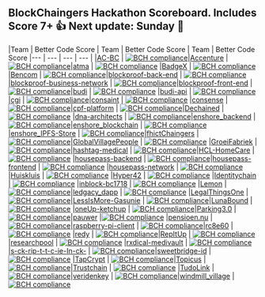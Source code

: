 ## BlockChaingers Hackathon Scoreboard. Includes Score 7+ 👍 Next update: Sunday 🚀

|Team | Better Code Score | Team | Better Code Score | Team | Better Code Score
 |--- | --- | --- | --- |
 |[AC-BC](https://github.com/Blockchaingers/ac-bc) | [![BCH compliance](https://bettercodehub.com/edge/badge/Blockchaingers/AC-BC?branch=master&token=1314b88105d9dabfaa4638580e7c17fe34ac2ce0)](https://bettercodehub.com/)|[Accenture](https://github.com/Blockchaingers/accenture) | [![BCH compliance](https://bettercodehub.com/edge/badge/Blockchaingers/Accenture?branch=master&token=88a256e71d187fa392b77979321d269defa884ea)](https://bettercodehub.com/)|[atma](https://github.com/Blockchaingers/atma) | [![BCH compliance](https://bettercodehub.com/edge/badge/Blockchaingers/atma?branch=master&token=45a20fa286d5e419a8675630684c1e703ddf77a2)](https://bettercodehub.com/)
 |[BadgeX](https://github.com/Blockchaingers/badgex) | [![BCH compliance](https://bettercodehub.com/edge/badge/Blockchaingers/BadgeX?branch=master)](https://bettercodehub.com/)|[Bencom](https://github.com/Blockchaingers/bencom) | [![BCH compliance](https://bettercodehub.com/edge/badge/Blockchaingers/Bencom?branch=master&token=1cace14f8831e7fdced167bddffc4a99382a1dcf)](https://bettercodehub.com/)|[blockproof-back-end](https://github.com/Blockchaingers/blockproof-back-end) | [![BCH compliance](https://bettercodehub.com/edge/badge/Blockchaingers/blockproof-back-end?branch=master&token=1f3f7fb9c59084f4b3c282fcdd707bb4178c4ef5)](https://bettercodehub.com/)
 |[blockproof-business-network](https://github.com/Blockchaingers/blockproof-business-network) | [![BCH compliance](https://bettercodehub.com/edge/badge/Blockchaingers/blockproof-business-network?branch=master&token=c5678aa1c0f2e69353f5b1a4a3d779b6179511da)](https://bettercodehub.com/)|[blockproof-front-end](https://github.com/Blockchaingers/blockproof-front-end) | [![BCH compliance](https://bettercodehub.com/edge/badge/Blockchaingers/blockproof-front-end?branch=master&token=7aad0107f5043cfe88be0f9959adbbe38b01b5ca)](https://bettercodehub.com/)|[budi](https://github.com/Blockchaingers/budi) | [![BCH compliance](https://bettercodehub.com/edge/badge/Blockchaingers/budi?branch=master&token=d5e065e8b059aee9c5065838377e2d4e40e1fd59)](https://bettercodehub.com/)
 |[budi-api](https://github.com/Blockchaingers/budi-api) | [![BCH compliance](https://bettercodehub.com/edge/badge/Blockchaingers/budi-api?branch=master&token=14bc7680ffb95e2063310f12d1734d916918f766)](https://bettercodehub.com/)|[cgi](https://github.com/Blockchaingers/cgi) | [![BCH compliance](https://bettercodehub.com/edge/badge/Blockchaingers/CGI?branch=master)](https://bettercodehub.com/)|[consaint](https://github.com/Blockchaingers/consaint) | [![BCH compliance](https://bettercodehub.com/edge/badge/Blockchaingers/consaint?branch=master)](https://bettercodehub.com/)
 |[consense](https://github.com/Blockchaingers/consense) | [![BCH compliance](https://bettercodehub.com/edge/badge/Blockchaingers/consense?branch=master&token=e624621f76990d8f15909afbc1253cd876a08b21)](https://bettercodehub.com/)|[cpf-platform](https://github.com/Blockchaingers/cpf-platform) | [![BCH compliance](https://bettercodehub.com/edge/badge/Blockchaingers/cpf-platform?branch=master)](https://bettercodehub.com/)|[Dechained](https://github.com/Blockchaingers/dechained) | [![BCH compliance](https://bettercodehub.com/edge/badge/Blockchaingers/Dechained?branch=master&token=2da98cc95b969d09f859a25863f2bae3a3f7ea56)](https://bettercodehub.com/)
 |[dna-architects](https://github.com/Blockchaingers/dna-architects) | [![BCH compliance](https://bettercodehub.com/edge/badge/Blockchaingers/dna-architects?branch=master&token=5e428d0097be8e39d9c2b01b94a204c063e9e464)](https://bettercodehub.com/)|[enshore_backend](https://github.com/Blockchaingers/enshore_backend) | [![BCH compliance](https://bettercodehub.com/edge/badge/Blockchaingers/enshore_backend?branch=master&token=d1b463c2c4f7ba4a719f2f9ffa87fe7ef9df8010)](https://bettercodehub.com/)|[enshore_blockchain](https://github.com/Blockchaingers/enshore_blockchain) | [![BCH compliance](https://bettercodehub.com/edge/badge/Blockchaingers/enshore_blockchain?branch=master&token=d0840e0e265c4548c0be7d09203c96f364176629)](https://bettercodehub.com/)
 |[enshore_IPFS-Store](https://github.com/Blockchaingers/enshore_IPFS-Store) | [![BCH compliance](https://bettercodehub.com/edge/badge/Blockchaingers/enshore_IPFS-Store?branch=master)](https://bettercodehub.com/)|[fhictChaingers](https://github.com/Blockchaingers/fhictChaingers) | [![BCH compliance](https://bettercodehub.com/edge/badge/Blockchaingers/fhictChaingers?branch=development&token=ac49b3a5dec8618e172671ad91066764019ef5e4)](https://bettercodehub.com/)|[GlobalVillagePeople](https://github.com/Blockchaingers/GlobalVillagePeople) | [![BCH compliance](https://bettercodehub.com/edge/badge/Blockchaingers/GlobalVillagePeople?branch=master&token=d46630a6c3ece45de370ce4fbc8ed66f220ddbcf)](https://bettercodehub.com/)
 |[GroeiFabriek](https://github.com/Blockchaingers/GroeiFabriek) | [![BCH compliance](https://bettercodehub.com/edge/badge/Blockchaingers/GroeiFabriek?branch=master&token=33a8898838b2d3c828e2f26afe13734757d123ba)](https://bettercodehub.com/)|[hashtag-medical](https://github.com/Blockchaingers/hashtag-medical) | [![BCH compliance](https://bettercodehub.com/edge/badge/Blockchaingers/hashtag-medical?branch=master&token=23948e8dff7db5849df80d28f1aaba6f4500e450)](https://bettercodehub.com/)|[HCL-HomeCare](https://github.com/Blockchaingers/hcl-homecare) | [![BCH compliance](https://bettercodehub.com/edge/badge/Blockchaingers/HCL-HomeCare?branch=master&token=8e5eec48eec5ff906ac7466a8571e460d3ed8dd4)](https://bettercodehub.com/)
|[housepass-backend](https://github.com/Blockchaingers/housepass-backend) | [![BCH compliance](https://bettercodehub.com/edge/badge/Blockchaingers/housepass-backend?branch=master&token=33391b9042bf7bf5023d32583a14290bd652d981)](https://bettercodehub.com/)|[housepass-frontend](https://github.com/Blockchaingers/housepass-frontend) | [![BCH compliance](https://bettercodehub.com/edge/badge/Blockchaingers/housepass-frontend?branch=master&token=ca7a5df80388f349a9508eb0e07c386bf54acb90)](https://bettercodehub.com/) |[housepass-network](https://github.com/Blockchaingers/housepass-network) | [![BCH compliance](https://bettercodehub.com/edge/badge/Blockchaingers/housepass-network?branch=master&token=f03b689ade7dad84a58883fc17eea710d242e1c3)](https://bettercodehub.com/)
|[Huiskluis](https://github.com/Blockchaingers/Huiskluis) | [![BCH compliance](https://bettercodehub.com/edge/badge/Blockchaingers/huiskluis?branch=master)](https://bettercodehub.com/) |[Hyper42](https://github.com/EBPI/hyper42-hackathon) | [![BCH compliance](https://bettercodehub.com/edge/badge/EBPI/Hyper42-Hackathon?branch=master)](https://bettercodehub.com/) |[Identitychain](https://github.com/Blockchaingers/identitychain) | [![BCH compliance](https://bettercodehub.com/edge/badge/Blockchaingers/identitychain?branch=master&token=891acc438bc9d0ada715fed4862bc4f57af66f28)](https://bettercodehub.com/)
|[inblock-bc1718](https://github.com/Blockchaingers/inblock-bc1718) | [![BCH compliance](https://bettercodehub.com/edge/badge/Blockchaingers/inblock-bc1718?branch=master&token=1dab8bf04b536de9be4d47fe4552ce1a903eaf39)](https://bettercodehub.com/) |[Lemon](https://github.com/Blockchaingers/Lemon) | [![BCH compliance](https://bettercodehub.com/edge/badge/Blockchaingers/Lemon?branch=master&token=d8dad441dfbf200a1920587cba1a45a040168681)](https://bettercodehub.com/)|[ledgacy_dapp](https://github.com/Blockchaingers/ledgacy_dapp) | [![BCH compliance](https://bettercodehub.com/edge/badge/Blockchaingers/ledgacy_dapp?branch=master)](https://bettercodehub.com/)
 |[LegalThingsOne](https://github.com/Blockchaingers/LegalThingsOne) | [![BCH compliance](https://bettercodehub.com/edge/badge/Blockchaingers/LegalThingsOne?branch=master&token=076a8a9f0a10fd59f736504bf392ddcd0cd36dcc)](https://bettercodehub.com/)|[LessIsMore-Gasunie](https://github.com/Blockchaingers/lessismore-gasunie) | [![BCH compliance](https://bettercodehub.com/edge/badge/Blockchaingers/LessIsMore-Gasunie?branch=master&token=4d79fad57e19daa3aa42f046f9290e83d7f1ccda)](https://bettercodehub.com/)|[LunaBound](https://github.com/Blockchaingers/LunaBound) | [![BCH compliance](https://bettercodehub.com/edge/badge/Blockchaingers/LunaBound?branch=master)](https://bettercodehub.com/)
 |[oneUp-ketchup](https://github.com/Blockchaingers/oneup-ketchup) | [![BCH compliance](https://bettercodehub.com/edge/badge/Blockchaingers/oneUp-ketchup?branch=master)](https://bettercodehub.com/)|[Parking3.0](https://github.com/Blockchaingers/parking3.0) |[![BCH compliance](https://bettercodehub.com/edge/badge/Blockchaingers/Parking3.0?branch=master&token=8c921bfd8784d2e263a2ccfae54ea1914b4d8f31)](https://bettercodehub.com/)|[pauwer](https://github.com/Blockchaingers/pauwer) |[![BCH compliance](https://bettercodehub.com/edge/badge/Blockchaingers/pauwer?branch=master)](https://bettercodehub.com/)
 |[pensioen.nu](https://github.com/Blockchaingers/pensioen.nu) |[![BCH compliance](https://bettercodehub.com/edge/badge/Blockchaingers/pensioen.nu?branch=master&token=a415fea33d78e3dc5a4a7b8cd285a8ce9493d8c0)](https://bettercodehub.com/)|[raspberry-pi-client](https://github.com/Blockchaingers/raspberry-pi-client) | [![BCH compliance](https://bettercodehub.com/edge/badge/Blockchaingers/raspberry-pi-client?branch=master)](https://bettercodehub.com/)|[rc8e60](https://github.com/rc8e60/blockchaingers) | [![BCH compliance](https://bettercodehub.com/edge/badge/rc8e60/blockchaingers?branch=master)](https://bettercodehub.com/)
 |[redy](https://github.com/Blockchaingers/redy) | [![BCH compliance](https://bettercodehub.com/edge/badge/Blockchaingers/redy?branch=master)](https://bettercodehub.com/)|[RepItUp](https://github.com/Blockchaingers/RepItUp) | [![BCH compliance](https://bettercodehub.com/edge/badge/Blockchaingers/RepItUp?branch=master&token=cc6837447d94b87885b33f8fa539a0007f5a8c51)](https://bettercodehub.com/) |[researchpool](https://github.com/Blockchaingers/researchpool) | [![BCH compliance](https://bettercodehub.com/edge/badge/Blockchaingers/researchpool?branch=master&token=6ccff5410806088b463d0cec128793c52bb78f2d)](https://bettercodehub.com/)
 |[rxdical-medivault](https://github.com/Blockchaingers/rxdical-medivault) | [![BCH compliance](https://bettercodehub.com/edge/badge/Blockchaingers/rxdical-medivault?branch=master)](https://bettercodehub.com/)|[s-ck-rip-t-t-c-ie-In-ck-](https://github.com/Blockchaingers/s-ck-rip-t-t-c-ie-In-ck-) | [![BCH compliance](https://bettercodehub.com/edge/badge/Blockchaingers/s-ck-rip-t-t-c-ie-In-ck-?branch=master&token=31f0b8c00968d2002c4ea2d6b3552064ccc202fb)](https://bettercodehub.com/)|[sweetbridge-id](https://github.com/Blockchaingers/sweetbridge-id) | [![BCH compliance](https://bettercodehub.com/edge/badge/Blockchaingers/sweetbridge-id?branch=master)](https://bettercodehub.com/)
 |[TapCrypt](https://github.com/Blockchaingers/tapcrypt) | [![BCH compliance](https://bettercodehub.com/edge/badge/Blockchaingers/TapCrypt?branch=master&token=8639845d2bafa3f8c91c10ab01dad0d42c76e303)](https://bettercodehub.com/)|[Topicus](https://github.com/Blockchaingers/topicus) | [![BCH compliance](https://bettercodehub.com/edge/badge/Blockchaingers/Topicus?branch=master&token=3a2e1abca5eeb0bcc661390e6297b221c0135164)](https://bettercodehub.com/)|[Trustchain](https://github.com/Blockchaingers/trustchain) | [![BCH compliance](https://bettercodehub.com/edge/badge/Blockchaingers/TrustChain?branch=master)](https://bettercodehub.com/)
 |[TudoLink](https://github.com/Blockchaingers/TuDoLink-Team) | [![BCH compliance](https://bettercodehub.com/edge/badge/Blockchaingers/TuDoLink-Team?branch=master)](https://bettercodehub.com/)|[veridenkey](https://github.com/Blockchaingers/veridenkey) | [![BCH compliance](https://bettercodehub.com/edge/badge/Blockchaingers/veridenkey?branch=master&token=b5180a0d0155b97b2cf9b46bab9beac0c2a7a995)](https://bettercodehub.com/)|[windmill_village](https://github.com/Blockchaingers/windmill_village) | [![BCH compliance](https://bettercodehub.com/edge/badge/Blockchaingers/windmill_village?branch=master&token=ff95c689b9ed886d07dc8d3ec1ed53825c31f48c)](https://bettercodehub.com/)

